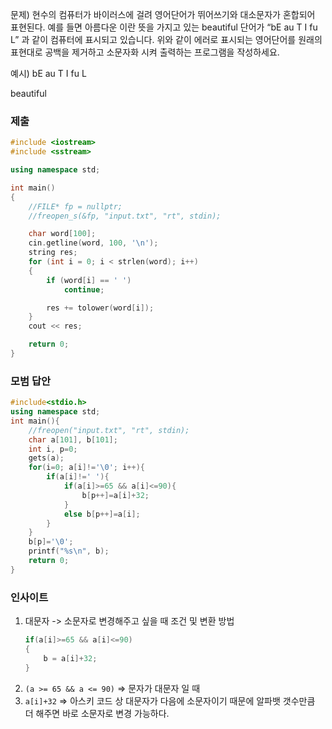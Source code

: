문제)
현수의 컴퓨터가 바이러스에 걸려 영어단어가 뛰어쓰기와 대소문자가 혼합되어 표현된다.
예를 들면 아름다운 이란 뜻을 가지고 있는 beautiful 단어가 “bE au T I fu L” 과 같이
컴퓨터에 표시되고 있습니다. 위와 같이 에러로 표시되는 영어단어를 원래의 표현대로 공백을
제거하고 소문자화 시켜 출력하는 프로그램을 작성하세요.

예시)
bE au T I fu L

beautiful

### 제출

``` Cpp
#include <iostream>
#include <sstream>

using namespace std;

int main() 
{
	//FILE* fp = nullptr;
	//freopen_s(&fp, "input.txt", "rt", stdin);

	char word[100];
	cin.getline(word, 100, '\n');
	string res;
	for (int i = 0; i < strlen(word); i++)
	{
		if (word[i] == ' ')
			continue;

		res += tolower(word[i]);
	}
	cout << res;

	return 0;
}
```

### 모범 답안

``` Cpp
#include<stdio.h>
using namespace std;
int main(){
	//freopen("input.txt", "rt", stdin);
	char a[101], b[101];
	int i, p=0;
	gets(a);
	for(i=0; a[i]!='\0'; i++){
		if(a[i]!=' '){
			if(a[i]>=65 && a[i]<=90){
				b[p++]=a[i]+32;
			}
			else b[p++]=a[i];
		}
	}
	b[p]='\0';
	printf("%s\n", b);	
	return 0;
}
```

### 인사이트

1. 대문자 -> 소문자로 변경해주고 싶을 때 조건 및 변환 방법
	``` Cpp
	if(a[i]>=65 && a[i]<=90)
	{
		b = a[i]+32;
	}
	```
2. `(a >= 65 && a <= 90)` => 문자가 대문자 일 때
3. `a[i]+32` => 아스키 코드 상 대문자가 다음에 소문자이기 때문에 알파뱃 갯수만큼 더 해주면 바로 소문자로 변경 가능하다.